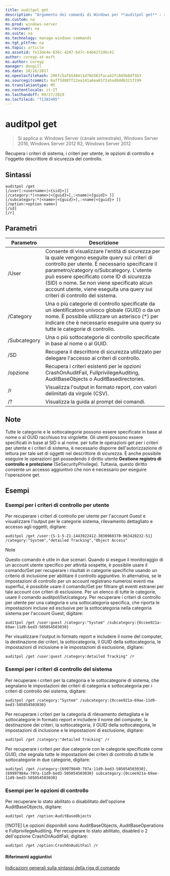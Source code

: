 ```yaml
---
title: auditpol get
description: "Argomento dei comandi di Windows per **auditpol get** : recupera i criteri di sistema, i criteri per utente, le opzioni di controllo e l'oggetto descrittore di sicurezza del controllo."
ms.custom: na
ms.prod: windows-server
ms.reviewer: na
ms.suite: na
ms.technology: manage-windows-commands
ms.tgt_pltfrm: na
ms.topic: article
ms.assetid: fe13de4e-836c-4207-b47c-64b6272d6c41
author: coreyp-at-msft
ms.author: coreyp
manager: dongill
ms.date: 10/16/2017
ms.openlocfilehash: 296fc5afb540411d76b563faca42fc045b8df3b3
ms.sourcegitcommit: 6aff3d88ff22ea141a6ea6572a5ad8dd6321f199
ms.translationtype: MT
ms.contentlocale: it-IT
ms.lasthandoff: 09/27/2019
ms.locfileid: "71382495"
---
```

# <a name="auditpol-get"></a>auditpol get

>Si applica a: Windows Server (canale semestrale), Windows Server 2016, Windows Server 2012 R2, Windows Server 2012

Recupera i criteri di sistema, i criteri per utente, le opzioni di controllo e l'oggetto descrittore di sicurezza del controllo.

## <a name="syntax"></a>Sintassi
```
auditpol /get 
[/user[:<username>|<{sid}>]]
[/category:*|<name>|<{guid}>[,:<name|<{guid}> ]]
[/subcategory:*|<name>|<{guid}>[,:<name|<{guid}> ]]
[/option:<option name>]
[/sd]
[/r]
```
## <a name="parameters"></a>Parametri

|  Parametro   |                                                                                                                                         Descrizione                                                                                                                                          |
|--------------|----------------------------------------------------------------------------------------------------------------------------------------------------------------------------------------------------------------------------------------------------------------------------------------------|
|    /User     | Consente di visualizzare l'entità di sicurezza per la quale vengono eseguite query sui criteri di controllo per utente. È necessario specificare il parametro/category o/Subcategory. L'utente può essere specificato come ID di sicurezza (SID) o nome. Se non viene specificato alcun account utente, viene eseguita una query sui criteri di controllo del sistema. |
|  /Category   |                                                          Una o più categorie di controllo specificate da un identificatore univoco globale (GUID) o da un nome. È possibile utilizzare un asterisco (\*) per indicare che è necessario eseguire una query su tutte le categorie di controllo.                                                          |
| /Subcategory |                                                                                                                  Una o più sottocategorie di controllo specificate in base al nome o al GUID.                                                                                                                  |
|     /SD      |                                                                                                        Recupera il descrittore di sicurezza utilizzato per delegare l'accesso ai criteri di controllo.                                                                                                        |
|   /opzione    |                                                                              Recupera i criteri esistenti per le opzioni CrashOnAuditFail, FullprivilegeAuditing, AuditBaseObjects o AuditBasedirectories.                                                                               |
|      /r      |                                                                                                              Visualizza l'output in formato report, con valori delimitati da virgole (CSV).                                                                                                              |
|      /?      |                                                                                                                             Visualizza la guida al prompt dei comandi.                                                                                                                             |

## <a name="remarks"></a>Note
Tutte le categorie e le sottocategorie possono essere specificate in base al nome o al GUID racchiuso tra virgolette. Gli utenti possono essere specificati in base al SID o al nome.
per tutte le operazioni get per i criteri per utente e i criteri di sistema, è necessario disporre dell'autorizzazione di lettura per tale set di oggetti nel descrittore di sicurezza. È anche possibile eseguire le operazioni get possedendo il diritto utente **Gestione registro di controllo e protezione** (SeSecurityPrivilege). Tuttavia, questo diritto consente un accesso aggiuntivo che non è necessario per eseguire l'operazione get.
## <a name="BKMK_examples"></a>Esempi
### <a name="examples-for-the-per-user-audit-policy"></a>Esempi per i criteri di controllo per utente
Per recuperare i criteri di controllo per utente per l'account Guest e visualizzare l'output per le categorie sistema, rilevamento dettagliato e accesso agli oggetti, digitare:
```
auditpol /get /user:{S-1-5-21-1443922412-3030960370-963420232-51} /category:"System","detailed Tracking","Object Access"
```
> [!NOTE]
> Questo comando è utile in due scenari. Quando si esegue il monitoraggio di un account utente specifico per attività sospette, è possibile usare il comando/Get per recuperare i risultati in categorie specifiche usando un criterio di inclusione per abilitare il controllo aggiuntivo. In alternativa, se le impostazioni di controllo per un account registrano numerosi eventi ma superflui, è possibile usare il comando/Get per filtrare gli eventi estranei per tale account con criteri di esclusione. Per un elenco di tutte le categorie, usare il comando auditpol/list/category.
> Per recuperare i criteri di controllo per utente per una categoria e una sottocategoria specifica, che riporta le impostazioni incluse ed esclusive per la sottocategoria nella categoria sistema per l'account Guest, digitare:
> ```
> auditpol /get /user:guest /category:"System" /subcategory:{0ccee921a-69ae-11d9-bed3-505054503030}
> ```
> Per visualizzare l'output in formato report e includere il nome del computer, la destinazione dei criteri, la sottocategoria, il GUID della sottocategoria, le impostazioni di inclusione e le impostazioni di esclusione, digitare:
> ```
> auditpol /get /user:guest /category:detailed Tracking" /r
> ```
> ### <a name="examples-for-the-system-audit-policy"></a>Esempi per i criteri di controllo del sistema
> Per recuperare i criteri per la categoria e le sottocategorie di sistema, che segnalano le impostazioni dei criteri di categoria e sottocategoria per i criteri di controllo del sistema, digitare:
> ```
> auditpol /get /category:"System" /subcategory:{0ccee921a-69ae-11d9-bed3-505054503030}
> ```
> Per recuperare i criteri per la categoria di rilevamento dettagliata e le sottocategorie in formato report e includere il nome del computer, la destinazione dei criteri, la sottocategoria, il GUID della sottocategoria, le impostazioni di inclusione e le impostazioni di esclusione, digitare:
> ```
> auditpol /get /category:"detailed Tracking" /r
> ```
> Per recuperare i criteri per due categorie con le categorie specificate come GUID, che segnala tutte le impostazioni dei criteri di controllo di tutte le sottocategorie in due categorie, digitare:
> ```
> auditpol /get /category:{69979849-797a-11d9-bed3-505054503030},{69997984a-797a-11d9-bed3-505054503030} subcategory:{0ccee921a-69ae-11d9-bed3-505054503030}
> ```
> ### <a name="examples-for-auditing-options"></a>Esempi per le opzioni di controllo
> Per recuperare lo stato abilitato o disabilitato dell'opzione AuditBaseObjects, digitare:
> ```
> auditpol /get /option:AuditBaseObjects
> ```
> [!NOTE]
> Le opzioni disponibili sono AuditBaseObjects, AuditBaseOperations e FullprivilegeAuditing.
> Per recuperare lo stato abilitato, disabled o 2 dell'opzione CrashOnAuditFail, digitare:
> ```
> auditpol /get /option:CrashOnAuditFail /r
> ```
> #### <a name="additional-references"></a>Riferimenti aggiuntivi
> [Indicazioni generali sulla sintassi della riga di comando](command-line-syntax-key.md)
